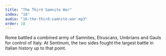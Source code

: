 ```yaml
---
title: "The Third Samnite War"
index: "16"
audio: "16-the-third-samnite-war.mp3"
order: 18
---
```


Rome battled a combined army of Samnites, Etruscans, Umbrians and Gauls for control of Italy. At Sentinum, the two sides fought the largest battle in Italian history up to that point.
